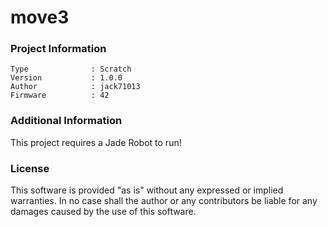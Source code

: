 move3
================



### Project Information
```
Type              : Scratch
Version           : 1.0.0
Author            : jack71013
Firmware          : 42
```

### Additional Information
This project requires a Jade Robot to run!

### License
This software is provided "as is" without any expressed or implied warranties.  In no case shall the author or any contributors be liable for any damages caused by the use of this software.

